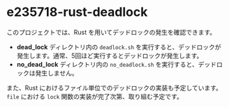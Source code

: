 # e235718-rust-deadlock

このプロジェクトでは、Rust を用いてデッドロックの発生を確認できます。

- **dead_lock** ディレクトリ内の `deadlock.sh` を実行すると、デッドロックが発生します。通常、5回ほど実行するとデッドロックが発生します。
- **no_dead_lock** ディレクトリ内の `no_deadlock.sh` を実行すると、デッドロックは発生しません。

また、Rust におけるファイル単位でのデッドロックの実装も予定しています。`file` における `lock` 関数の実装が完了次第、取り組む予定です。

